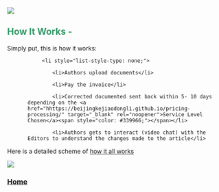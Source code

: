 <img src="https://beijingkejiaodongli.github.io/banner.jpg" class="alignright" />

<h2><strong><span style="color: #339966;">How It Works -</span> </strong></h2>

Simply put, this is how it works:

<ul>

            <li style="list-style-type: none;">

<ul>

            <li>Authors upload documents</li>

            <li>Pay the invoice</li>

            <li>Corrected documented sent back within 5- 10 days depending on the <a href="hhttps://beijingkejiaodongli.github.io/pricing-processing/" target="_blank" rel="noopener">Service Level Chosen</a><span style="color: #339966;"></span></li>

            <li>Authors gets to interact (video chat) with the Editors to understand the changes made to the article</li>

</ul>

</li>

</ul>

Here is a detailed scheme of <a href="http://sites.bu.edu/cliveg/files/2018/09/how-it-works-4.png" target="_blank" rel="noopener">how it all works

<img src="https://beijingkejiaodongli.github.io/how-it-works.png" /></a>

<h3><strong><a href="https://beijingkejiaodongli.github.io/">Home</a></strong></h3>

<p style="text-align: right;"><strong> </strong></p>
